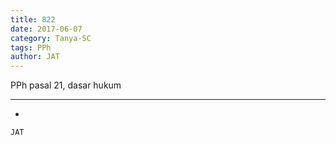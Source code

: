 ```yaml
---
title: 822
date: 2017-06-07
category: Tanya-SC
tags: PPh
author: JAT
---
```


PPh pasal 21, dasar hukum

---

-

`JAT`
